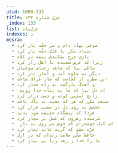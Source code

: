 ```yaml
---
utid: 1000-133
title: غزل شماره ۱۳۳
_index: 133
list: غزلیات
indexes: د
mesra:
  - صوفی نهاد دام و سر حقّه باز کرد
  - بنیاد مکر با فلکِ حقّه باز کرد
  - بازی چرخ بشکندش بیضه در کلاه
  - زیرا که عرض شعبده با اهل راز کرد
  - ساقی بیا که شاهد رعنای صوفیان
  - دیگر به جلوه آمد و آغاز ناز کرد
  - این مطرب از کجاست که ساز عراق ساخت
  - و آهنگ بازگشت به راه حجاز کرد
  - ‌ ای دل بیا که ما به پناه خدا رویم
  - زآنچ آستین کوته و دست دراز کرد
  - صنعت مکن که هر که محبت نه پاک باخت
  - عشقش به روی دل در معنی فراز کرد
  - فردا که پیشگاه حقیقت شود پدید
  - شرمنده رهروی که عمل بر مجاز کرد
  - ‌ ای کبک خوشخرام که خوش می روی به ناز
  - غَرّه مشو که گربه عابد نماز کرد
  - حافظ مکن ملامت رندان که در ازل
  - ما را خدا ز زهد ریا بی نیاز کرد
---
```

